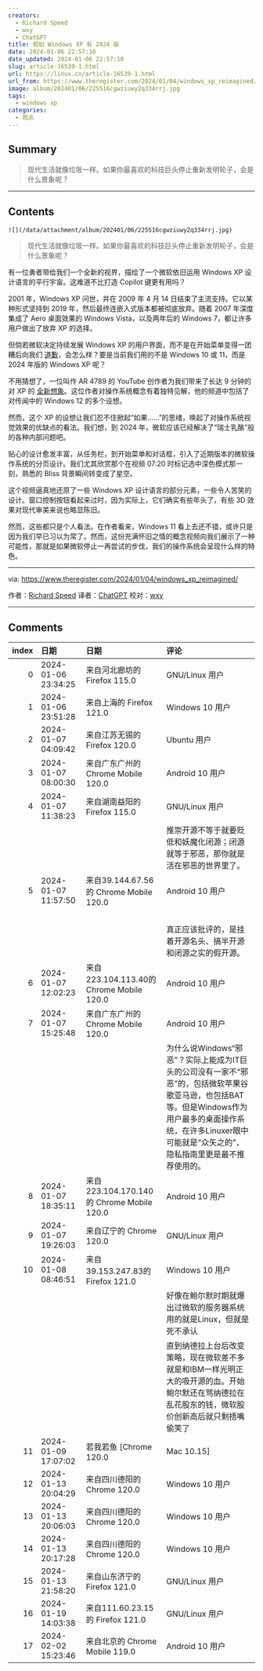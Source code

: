 ```yaml
---
creators:
  - Richard Speed
  - wxy
  - ChatGPT
title: 假如 Windows XP 有 2024 版
date: 2024-01-06 22:57:10
date_updated: 2024-01-06 22:57:10
slug: article-16539-1.html
url: https://linux.cn/article-16539-1.html
url_from: https://www.theregister.com/2024/01/04/windows_xp_reimagined/
image: album/202401/06/225516cgwziuwy2q334rrj.jpg
tags:
  - windows xp
categories:
  - 观点
---
```


## Summary

> 现代生活就像垃圾一样。如果你最喜欢的科技巨头停止重新发明轮子，会是什么景象呢？

***

<!-- more -->

## Contents

`![](/data/attachment/album/202401/06/225516cgwziuwy2q334rrj.jpg)`

> 
> 现代生活就像垃圾一样。如果你最喜欢的科技巨头停止重新发明轮子，会是什么景象呢？
> 
> 
> 

有一位勇者带给我们一个全新的视界，描绘了一个微软依旧运用 Windows XP 设计语言的平行宇宙。这难道不比打造 Copilot 键更有用吗？

2001 年，Windows XP 问世，并在 2009 年 4 月 14 日结束了主流支持。它以某种形式坚持到 2019 年，然后最终连嵌入式版本都被彻底放弃。随着 2007 年深度集成了 Aero 桌面效果的 Windows Vista，以及两年后的 Windows 7，都让许多用户做出了放弃 XP 的选择。

但倘若微软决定持续发展 Windows XP 的用户界面，而不是在开始菜单变得一团糟后向我们 [道歉](https://www.theregister.com/2024/01/03/windows_11_start_great_again/)，会怎么样？要是当前我们用的不是 Windows 10 或 11，而是 2024 年版的 Windows XP 呢？

不用猜想了，一位叫作 AR 4789 的 YouTube 创作者为我们带来了长达 9 分钟的对 XP 的 [全新想象](https://youtu.be/YLFUl9MW_Ks?si=lYwS5GZ5JuYaZT68)。这位作者对操作系统概念有着独特见解，他的频道中包括了对传闻中的 Windows 12 的多个设想。

然而，这个 XP 的设想让我们忍不住掀起“如果……”的思绪，唤起了对操作系统视觉效果的优缺点的看法。我们想，到 2024 年，微软应该已经解决了“瑞士乳酪”般的各种内部问题吧。

贴心的设计愈发丰富，从任务栏，到开始菜单和对话框，引入了近期版本的微软操作系统的分页设计。我们尤其欣赏那个在视频 07:20 时标记选中深色模式那一刻，熟悉的 Bliss 背景瞬间转变成了星空。

这个视频逼真地还原了一些 Windows XP 设计语言的部分元素，一些令人苦笑的设计。窗口控制按钮看起来过时，因为实际上，它们确实有些年头了，有些 3D 效果对现代审美来说也略显陈旧。

然而，这些都只是个人看法。在作者看来，Windows 11 看上去还不错，或许只是因为我们早已习以为常了。然而，这份充满怀旧之情的概念视频向我们展示了一种可能性，那就是如果微软停止一再尝试的步伐，我们的操作系统会呈现什么样的特色。

---

via: <https://www.theregister.com/2024/01/04/windows_xp_reimagined/>

作者：[Richard Speed](https://www.theregister.com/Author/Richard-Speed) 译者：[ChatGPT](https://linux.cn/lctt/ChatGPT) 校对：[wxy](https://github.com/wxy)

***

## Comments

|   index | 日期                | 日期                                                      | 评论                                                                                                                                                                                                                                                                                                                                                        |
|--------:|:--------------------|:----------------------------------------------------------|:------------------------------------------------------------------------------------------------------------------------------------------------------------------------------------------------------------------------------------------------------------------------------------------------------------------------------------------------------------|
|       0 | 2024-01-06 23:34:25 | 来自河北廊坊的 Firefox 115.0|GNU/Linux 用户               | 回不去的旧日时光                                                                                                                                                                                                                                                   |
|       1 | 2024-01-06 23:51:28 | 来自上海的 Firefox 121.0|Windows 10 用户                  | 就这个了，赶紧安排。                                                                                                                                                                                                                                               |
|       2 | 2024-01-07 04:09:42 | 来自江苏无锡的 Firefox 120.0|Ubuntu 用户                  | 电脑的空间、算力都被浪费在各种嵌套、继承、多态与重载了。。。                                                                                                                                                                                                       |
|       3 | 2024-01-07 08:00:30 | 来自广东广州的 Chrome Mobile 120.0|Android 10 用户        | 在Linux中国，你甚至能看到完全与Linux无关、专门写闭源的邪恶Windows的文章！                                                                                                                                                                                          |
|       4 | 2024-01-07 11:38:23 | 来自湖南益阳的 Firefox 115.0|GNU/Linux 用户               | UI设计的想象而已，想想都不行？实际上交互参考无处不在，从PC到移动各个平台，视觉参考都是相互的，这可和开不开源无关。<br />                                                                                                                                           |
|         |                     |                                                           | 推崇开源不等于就要贬低和妖魔化闭源；闭源就等于邪恶，那你就是活在邪恶的世界里了。                                                                                                                                                                                                                           |
|       5 | 2024-01-07 11:57:50 | 来自39.144.67.56的 Chrome Mobile 120.0|Android 10 用户    | 赞同。不能因为闭源就武断地排斥闭源软件，否认它们的价值。Linus Torvalds自己也用Microsoft Office。<br />                                                                                                                                                             |
|         |                     |                                                           | <br />                                                                                                                                                                                                                                                             |
|         |                     |                                                           | 真正应该批评的，是挂着开源名头、搞半开源和闭源之实的假开源。                                                                                                                                                                                                                                     |
|       6 | 2024-01-07 12:02:23 | 来自223.104.113.40的 Chrome Mobile 120.0|Android 10 用户  | 哈哈哈                                                                                                                                                                                                                                                             |
|       7 | 2024-01-07 15:25:48 | 来自广东广州的 Chrome Mobile 120.0|Android 10 用户        | 我批评的不是闭源软件，也没有说闭源=邪恶，我自己也用闭源软件和系统，但是在这个Linux资讯网站发这篇完全没有提及Linux的文章是不是不合适？<br />                                                                                                                        |
|         |                     |                                                           | 为什么说Windows“邪恶”？实际上能成为IT巨头的公司没有一家不“邪恶”的，包括微软苹果谷歌亚马逊，也包括BAT等。但是Windows作为用户最多的桌面操作系统，在许多Linuxer眼中可能就是“众矢之的”，隐私指南里更是最不推荐使用的。                                                                                                                                          |
|       8 | 2024-01-07 18:35:11 | 来自223.104.170.140的 Chrome Mobile 120.0|Android 10 用户 | 在linux中国网站，有非linux的新闻，无伤大雅！而是要推广openeuler操作系统！                                                                                                                                                                                          |
|       9 | 2024-01-07 19:26:03 | 来自辽宁的 Chrome 120.0|GNU/Linux 用户                    | 还是xp帅...                                                                                                                                                                                                                                                        |
|      10 | 2024-01-08 08:46:51 | 来自39.153.247.83的 Firefox 121.0|Windows 10 用户         | 事实上，微软在鲍尔默时期还大骂Linux是毒瘤，在gpt分区尚不流行的时候win7系统需要占用2个主分区美其名曰加快启动速度，如果是品牌的oem电脑还有一个主分区是用来存放oem系统恢复。还搞了个安全启动的玩意儿，如果不是对装系统非常熟的，想装一个非win系统你可就头大了。<br /> |
|         |                     |                                                           | 好像在鲍尔默时期就爆出过微软的服务器系统用的就是Linux，但就是死不承认<br />                                                                                                                                                                                                                        |
|         |                     |                                                           | 直到纳德拉上台后改变策略，现在微软差不多就是和IBM一样光明正大的吸开源的血。开始鲍尔默还在骂纳德拉在乱花股东的钱，微软股价创新高后就只剩捂嘴偷笑了                                                                                                                                                         |
|      11 | 2024-01-09 17:07:02 | 若我若鱼 [Chrome 120.0|Mac 10.15]                         | xp 的 39 minutes&nbsp;&nbsp;O(∩_∩)O                                                                                                                                                                                                                                |
|      12 | 2024-01-13 20:04:29 | 来自四川德阳的 Chrome 120.0|Windows 10 用户               | 666                                                                                                                                                                                                                                                                |
|      13 | 2024-01-13 20:06:03 | 来自四川德阳的 Chrome 120.0|Windows 10 用户               | 所以本人打算重装系统?                                                                                                                                                                                                                                              |
|      14 | 2024-01-13 20:17:28 | 来自四川德阳的 Chrome 120.0|Windows 10 用户               | 自从我用了XP，就再也没有觉得其他windows系统让我满意的了！                                                                                                                                                                                                          |
|      15 | 2024-01-13 21:58:20 | 来自山东济宁的 Firefox 121.0|GNU/Linux 用户               | 很像雨林木风                                                                                                                                                                                                                                                       |
|      16 | 2024-01-19 14:03:38 | 来自111.60.23.15的 Firefox 121.0|GNU/Linux 用户           | 那个神key可以用                                                                                                                                                                                                                                                    |
|      17 | 2024-02-02 15:23:46 | 来自北京的 Chrome Mobile 119.0|Android 10 用户            | 哈哈哈哈哈哈                                                                                                                                                                                                                                                       |
